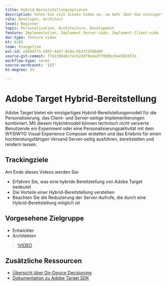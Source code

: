```yaml
---
title: Hybrid-Bereitstellungsoptionen
description: Sehen Sie sich dieses Video an, um mehr über das einzigartige Hybrid-Bereitstellungsmodell von Adobe Target für die Personalisierung zu erfahren, bei dem Client- und Server-seitige Implementierungen kombiniert werden.
role: Developer, Architect
level: Beginner
topic: Personalization, Architecture, Development
feature: Implementation, Implement Server-side, Implement Client-side
doc-type: feature video
kt: 6165
team: Evangelism
exl-id: e669d773-494f-4eb7-82da-6b3f23508d9f
source-git-commit: f7d130040c74cb2dd79edadf7090bc8a4501557e
workflow-type: tm+mt
source-wordcount: '127'
ht-degree: 3%

---
```


# Adobe Target Hybrid-Bereitstellung

Adobe Target bietet ein einzigartiges Hybrid-Bereitstellungsmodell für die Personalisierung, das Client- und Server-seitige Implementierungen kombiniert. Mit diesem Hybridmodell können technisch nicht versierte Benutzende ein Experiment oder eine Personalisierungsaktivität mit dem WYSIWYG Visual Experience Composer erstellen und das Erlebnis für einen hochleistungsfähigen Versand Server-seitig ausführen, bereitstellen und rendern lassen.

## Trackingziele

Am Ende dieses Videos werden Sie:

* Erfahren Sie, was eine hybride Bereitstellung von Adobe Target bedeutet
* Die Vorteile einer Hybrid-Bereitstellung verstehen
* Beachten Sie die Reduzierung der Server-Aufrufe, die durch eine Hybrid-Bereitstellung möglich ist

## Vorgesehene Zielgruppe

* Entwickler
* Architekten

>[!VIDEO](https://video.tv.adobe.com/v/41698/?quality=12)

## Zusätzliche Ressourcen

* [Übersicht über On-Device Decisioning](https://experienceleague.adobe.com/en/docs/target-learn/tutorials/implementation/on-device-decisioning-overview#implementation)
* [Dokumentation zu Adobe Target SDK](https://experienceleague.adobe.com/en/docs/target-dev/developer/server-side/on-device-decisioning/overview)
